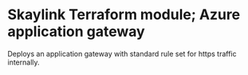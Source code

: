 # Skaylink Terraform module; Azure application gateway

Deploys an application gateway with standard rule set for https traffic internally.